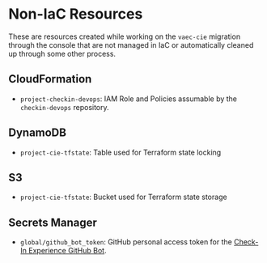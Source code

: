 # Non-IaC Resources

These are resources created while working on the `vaec-cie` migration through the console that are not managed in IaC or automatically cleaned up through some other process.

## CloudFormation

- `project-checkin-devops`: IAM Role and Policies assumable by the `checkin-devops` repository.

## DynamoDB

- `project-cie-tfstate`: Table used for Terraform state locking

## S3

- `project-cie-tfstate`: Bucket used for Terraform state storage

## Secrets Manager

- `global/github_bot_token`: GitHub personal access token for the [Check-In Experience GitHub Bot](https://github.com/VAeCheckinAPIGHA-bot).
